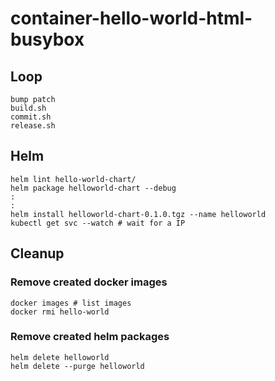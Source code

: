 # container-hello-world-html-busybox

## Loop

```shell
bump patch
build.sh
commit.sh
release.sh
```


## Helm

```shell
helm lint hello-world-chart/
helm package helloworld-chart --debug
:
:
helm install helloworld-chart-0.1.0.tgz --name helloworld
kubectl get svc --watch # wait for a IP
```

## Cleanup

### Remove created docker images

```
docker images # list images
docker rmi hello-world
```

### Remove created helm packages

```
helm delete helloworld
helm delete --purge helloworld
```
